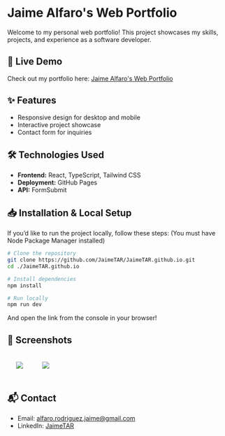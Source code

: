 # Jaime Alfaro's Web Portfolio

Welcome to my personal web portfolio! This project showcases my skills, projects, and experience as a software developer.

## 🚀 Live Demo

Check out my portfolio here: [Jaime Alfaro's Web Portfolio](https://jaimetar.github.io/)

## ✨ Features

- Responsive design for desktop and mobile
- Interactive project showcase
- Contact form for inquiries

## 🛠️ Technologies Used

- **Frontend:** React, TypeScript, Tailwind CSS
- **Deployment:** GitHub Pages
- **API:** FormSubmit

## 📥 Installation & Local Setup

If you’d like to run the project locally, follow these steps:
(You must have Node Package Manager installed)

```bash
# Clone the repository
git clone https://github.com/JaimeTAR/JaimeTAR.github.io.git
cd ./JaimeTAR.github.io

# Install dependencies
npm install

# Run locally
npm run dev
```

And open the link from the console in your browser!

## 📸 Screenshots

<img src="https://github.com/user-attachments/assets/05c5c1c1-13f7-49e0-b736-f79cd8847127" style="margin: 20px;">
<img src="https://github.com/user-attachments/assets/14ec4533-bf19-44df-bfbc-104a6bdd093e" style="margin: 20px;">

## 📬 Contact

- Email: alfaro.rodriguez.jaime@gmail.com
- LinkedIn: [JaimeTAR](https://www.linkedin.com/in/jaimetar)

